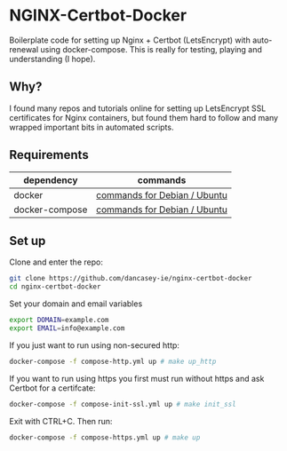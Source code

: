 NGINX-Certbot-Docker
=========================================================
Boilerplate code for setting up Nginx + Certbot (LetsEncrypt) with auto-renewal using docker-compose. This is really for testing, playing and understanding (I hope).


## Why?
I found many repos and tutorials online for setting up LetsEncrypt SSL certificates for Nginx containers, but found them hard to follow and many wrapped important bits in automated scripts.

## Requirements

dependency | commands
--- | ---
docker | [commands for Debian / Ubuntu](https://gist.github.com/smallwat3r/a1664013e6ca8fb9ee02dd4b886a4996)
docker-compose | [commands for Debian / Ubuntu](https://gist.github.com/smallwat3r/05f4b4a7a8361901d23bfdd492e40870)

## Set up

Clone and enter the repo:
```bash
git clone https://github.com/dancasey-ie/nginx-certbot-docker
cd nginx-certbot-docker
```

Set your domain and email variables
```bash
export DOMAIN=example.com
export EMAIL=info@example.com
```

If you just want to run using non-secured http:
```bash
docker-compose -f compose-http.yml up # make up_http
```

If you want to run using https you first must run without https and ask Certbot for a certifcate:
```bash
docker-compose -f compose-init-ssl.yml up # make init_ssl
```
Exit with CTRL+C. Then run:
```bash
docker-compose -f compose-https.yml up # make up
```